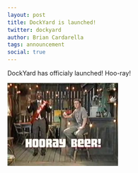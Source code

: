 ```yaml
---
layout: post
title: DockYard is launched!
twitter: dockyard
author: Brian Cardarella
tags: announcement
social: true
---
```


DockYard has officialy launched! Hoo-ray!

![Hoo-ray!](/images/hooraybeer.jpg)
